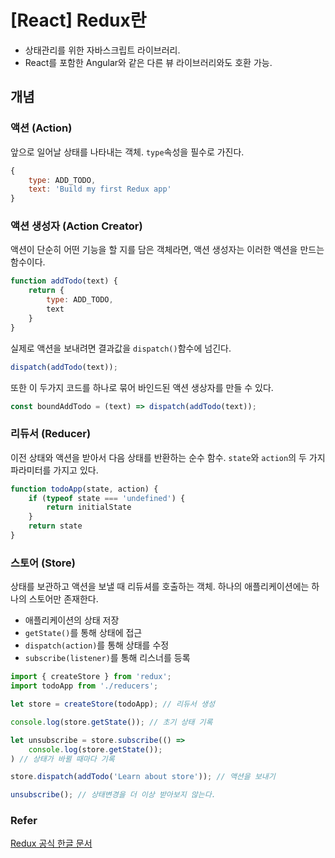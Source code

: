 # [React] Redux란

- 상태관리를 위한 자바스크립트 라이브러리. 
- React를 포함한 Angular와 같은 다른 뷰 라이브러리와도 호환 가능.



## 개념

### 액션 (Action)

앞으로 일어날 상태를 나타내는 객체. `type`속성을 필수로 가진다.

```javascript
{
    type: ADD_TODO,
    text: 'Build my first Redux app'
}
```



### 액션 생성자 (Action Creator)

액션이 단순히 어떤 기능을 할 지를 담은 객체라면, 액션 생성자는 이러한 액션을 만드는 함수이다.

```javascript
function addTodo(text) {
    return {
        type: ADD_TODO,
        text
    }
}
```

실제로 액션을 보내려면 결과값을 `dispatch()`함수에 넘긴다.

```javascript
dispatch(addTodo(text));
```

또한 이 두가지 코드를 하나로 묶어 바인드된 액션 생상자를 만들 수 있다.

```javascript
const boundAddTodo = (text) => dispatch(addTodo(text));
```



### 리듀서 (Reducer)

이전 상태와 액션을 받아서 다음 상태를 반환하는 순수 함수. `state`와 `action`의 두 가지 파라미터를 가지고 있다.

```javascript
function todoApp(state, action) {
    if (typeof state === 'undefined') {
    	return initialState
  	}
    return state
}
```



### 스토어 (Store)

상태를 보관하고 액션을 보낼 때 리듀셔를 호출하는 객체. 하나의 애플리케이션에는 하나의 스토어만 존재한다.

- 애플리케이션의 상태 저장
- `getState()`를 통해 상태에 접근
- `dispatch(action)`를 통해 상태를 수정
- `subscribe(listener)`를 통해 리스너를 등록

```javascript
import { createStore } from 'redux';
import todoApp from './reducers';

let store = createStore(todoApp); // 리듀서 생성

console.log(store.getState()); // 초기 상태 기록

let unsubscribe = store.subscribe(() => 
	console.log(store.getState());
) // 상태가 바뀔 때마다 기록

store.dispatch(addTodo('Learn about store')); // 액션을 보내기

unsubscribe(); // 상태변경을 더 이상 받아보지 않는다.
```









### Refer

[Redux 공식 한글 문서](<https://lunit.gitbook.io/redux-in-korean/>)